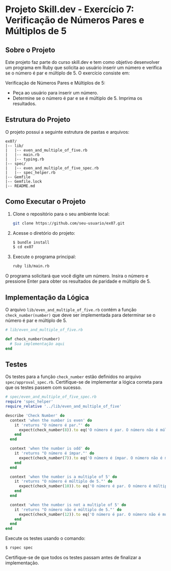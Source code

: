 # Projeto Skill.dev - Exercício 7: Verificação de Números Pares e Múltiplos de 5

## Sobre o Projeto

Este projeto faz parte do curso skill.dev e tem como objetivo desenvolver um programa em Ruby que solicita ao usuário inserir um número e verifica se o número é par e múltiplo de 5. O exercício consiste em:

Verificação de Números Pares e Múltiplos de 5:

- Peça ao usuário para inserir um número.
- Determine se o número é par e se é múltiplo de 5. Imprima os resultados.

## Estrutura do Projeto

O projeto possui a seguinte estrutura de pastas e arquivos:

```
ex07/
|-- lib/
|   |-- even_and_multiple_of_five.rb
|   |-- main.rb
|   |-- typing.rb
|-- spec/
|   |-- even_and_multiple_of_five_spec.rb
|   |-- spec_helper.rb
|-- Gemfile
|-- Gemfile.lock
|-- README.md
```

## Como Executar o Projeto

1. Clone o repositório para o seu ambiente local:

   ```bash
   git clone https://github.com/seu-usuario/ex07.git
   ```

2. Acesse o diretório do projeto:

   ```bash
   $ bundle install
   $ cd ex07
   ```

3. Execute o programa principal:

   ```bash
   ruby lib/main.rb
   ```

 O programa solicitará que você digite um número. Insira o número e pressione Enter para obter os resultados de paridade e múltiplo de 5.

## Implementação da Lógica

O arquivo `lib/even_and_multiple_of_five.rb` contém a função `check_number(number)` que deve ser implementada para determinar se o número é par e múltiplo de 5.

```ruby
# lib/even_and_multiple_of_five.rb

def check_number(number)
  # Sua implementação aqui
end
```

## Testes

Os testes para a função `check_number` estão definidos no arquivo `spec/approval_spec.rb`. Certifique-se de implementar a lógica correta para que os testes passem com sucesso.

```ruby
# spec/even_and_multiple_of_five_spec.rb
require 'spec_helper'
require_relative '../lib/even_and_multiple_of_five'

describe 'Check Number' do
  context 'when the number is even' do
    it 'returns "O número é par."' do
      expect(check_number(8)).to eq('O número é par. O número não é múltiplo de 5.')
    end
  end

  context 'when the number is odd' do
    it 'returns "O número é ímpar."' do
      expect(check_number(7)).to eq('O número é ímpar. O número não é múltiplo de 5.')
    end
  end

  context 'when the number is a multiple of 5' do
    it 'returns "O número é múltiplo de 5."' do
      expect(check_number(10)).to eq('O número é par. O número é múltiplo de 5.')
    end
  end

  context 'when the number is not a multiple of 5' do
    it 'returns "O número não é múltiplo de 5."' do
      expect(check_number(12)).to eq('O número é par. O número não é múltiplo de 5.')
    end
  end
end
```

Execute os testes usando o comando:

```bash
$ rspec spec
```

Certifique-se de que todos os testes passam antes de finalizar a implementação.
